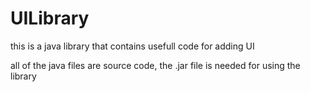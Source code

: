 # UILibrary
this is a java library that contains usefull code for adding UI

all of the java files are source code, the .jar file is needed for using the library
